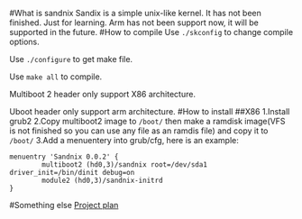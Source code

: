 #What is sandnix
Sandix is a simple unix-like kernel. It has not been finished. Just for learning.
Arm has not been support now, it will be supported in the future.
#How to compile
Use `./skconfig` to change compile options.

Use `./configure` to get make file.

Use `make all` to compile.

Multiboot 2 header only support X86 architecture.

Uboot header only support arm architecture.
#How to install
##X86
1.Install grub2
2.Copy multiboot2 image to `/boot/` then make a ramdisk image(VFS is not finished so you can use any file as an ramdis file) and copy it to `/boot/`
3.Add a menuentery into grub/cfg, here is an example:
```
menuentry 'Sandnix 0.0.2' {
        multiboot2 (hd0,3)/sandnix root=/dev/sda1 driver_init=/bin/dinit debug=on
        module2 (hd0,3)/sandnix-initrd
}

```
#Something else
<a href="./doc/project-plan.md" >Project plan</a>
